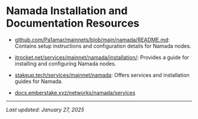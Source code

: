 # Namada Installation and Documentation Resources

* [github.com/Pa1amar/mainnets/blob/main/namada/README.md](github.com/Pa1amar/mainnets/blob/main/namada/README.md): Contains setup instructions and configuration details for Namada nodes.

* [itrocket.net/services/mainnet/namada/installation/](itrocket.net/services/mainnet/namada/installation/): Provides a guide for installing and configuring Namada nodes.

* [stakeup.tech/services/mainnet/namada](stakeup.tech/services/mainnet/namada): Offers services and installation guides for Namada.

* [docs.emberstake.xyz/networks/namada/services](docs.emberstake.xyz/networks/namada/services)

---
_Last updated: January 27, 2025_

